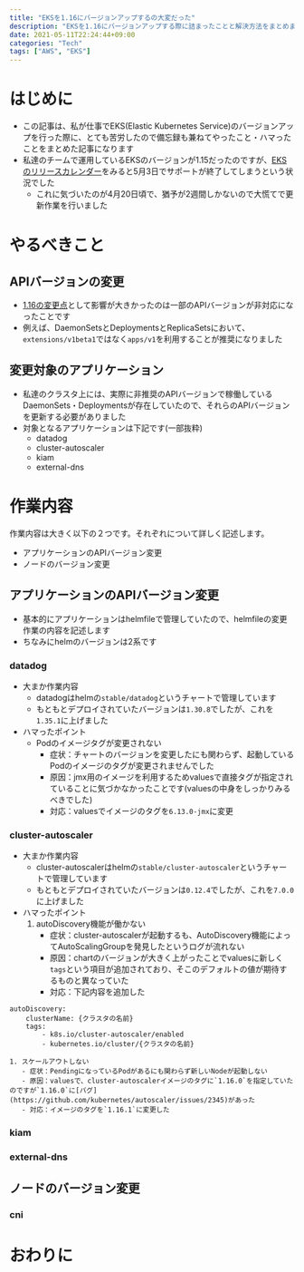 ```yaml
---
title: "EKSを1.16にバージョンアップするの大変だった"
description: "EKSを1.16にバージョンアップする際に詰まったことと解決方法をまとめます"
date: 2021-05-11T22:24:44+09:00
categories: "Tech"
tags: ["AWS", "EKS"]
---
```


# はじめに
- この記事は、私が仕事でEKS(Elastic Kubernetes Service)のバージョンアップを行った際に、とても苦労したので備忘録も兼ねてやったこと・ハマったことをまとめた記事になります 
- 私達のチームで運用しているEKSのバージョンが1.15だったのですが、[EKSのリリースカレンダー](https://docs.aws.amazon.com/ja_jp/eks/latest/userguide/kubernetes-versions.html#kubernetes-release-calendar)をみると5月3日でサポートが終了してしまうという状況でした
  - これに気づいたのが4月20日頃で、猶予が2週間しかないので大慌てで更新作業を行いました
# やるべきこと
## APIバージョンの変更
- [1.16の変更点](https://github.com/kubernetes/kubernetes/blob/release-1.16/CHANGELOG/CHANGELOG-1.16.md#deprecations-and-removals)として影響が大きかったのは一部のAPIバージョンが非対応になったことです
- 例えば、DaemonSetsとDeploymentsとReplicaSetsにおいて、`extensions/v1beta1`ではなく`apps/v1`を利用することが推奨になりました
## 変更対象のアプリケーション
- 私達のクラスタ上には、実際に非推奨のAPIバージョンで稼働しているDaemonSets・Deploymentsが存在していたので、それらのAPIバージョンを更新する必要がありました
- 対象となるアプリケーションは下記です(一部抜粋)
  - datadog
  - cluster-autoscaler
  - kiam
  - external-dns

# 作業内容
作業内容は大きく以下の２つです。それぞれについて詳しく記述します。
- アプリケーションのAPIバージョン変更
- ノードのバージョン変更
## アプリケーションのAPIバージョン変更
- 基本的にアプリケーションはhelmfileで管理していたので、helmfileの変更作業の内容を記述します
- ちなみにhelmのバージョンは2系です
### datadog
- 大まか作業内容
  - datadogはhelmの`stable/datadog`というチャートで管理しています
  - もともとデプロイされていたバージョンは`1.30.8`でしたが、これを`1.35.1`に上げました
- ハマったポイント
  - Podのイメージタグが変更されない
    - 症状：チャートのバージョンを変更したにも関わらず、起動しているPodのイメージのタグが変更されませんでした
    - 原因：jmx用のイメージを利用するためvaluesで直接タグが指定されていることに気づかなかったことです(valuesの中身をしっかりみるべきでした)
    - 対応：valuesでイメージのタグを`6.13.0-jmx`に変更
### cluster-autoscaler
- 大まか作業内容
  - cluster-autoscalerはhelmの`stable/cluster-autoscaler`というチャートで管理しています
  - もともとデプロイされていたバージョンは`0.12.4`でしたが、これを`7.0.0`に上げました
- ハマったポイント
    1. autoDiscovery機能が働かない
        - 症状：cluster-autoscalerが起動するも、AutoDiscovery機能によってAutoScalingGroupを発見したというログが流れない
        - 原因：chartのバージョンが大きく上がったことでvaluesに新しく`tags`という項目が追加されており、そこのデフォルトの値が期待するものと異なっていた
        - 対応：下記内容を追加した
```
autoDiscovery:
    clusterName: {クラスタの名前}
    tags:
        - k8s.io/cluster-autoscaler/enabled
        - kubernetes.io/cluster/{クラスタの名前}
```
    1. スケールアウトしない
       - 症状：PendingになっているPodがあるにも関わらず新しいNodeが起動しない
       - 原因：valuesで、cluster-autoscalerイメージのタグに`1.16.0`を指定していたのですが`1.16.0`に[バグ](https://github.com/kubernetes/autoscaler/issues/2345)があった
       - 対応：イメージのタグを`1.16.1`に変更した
### kiam
### external-dns
## ノードのバージョン変更
### cni
# おわりに